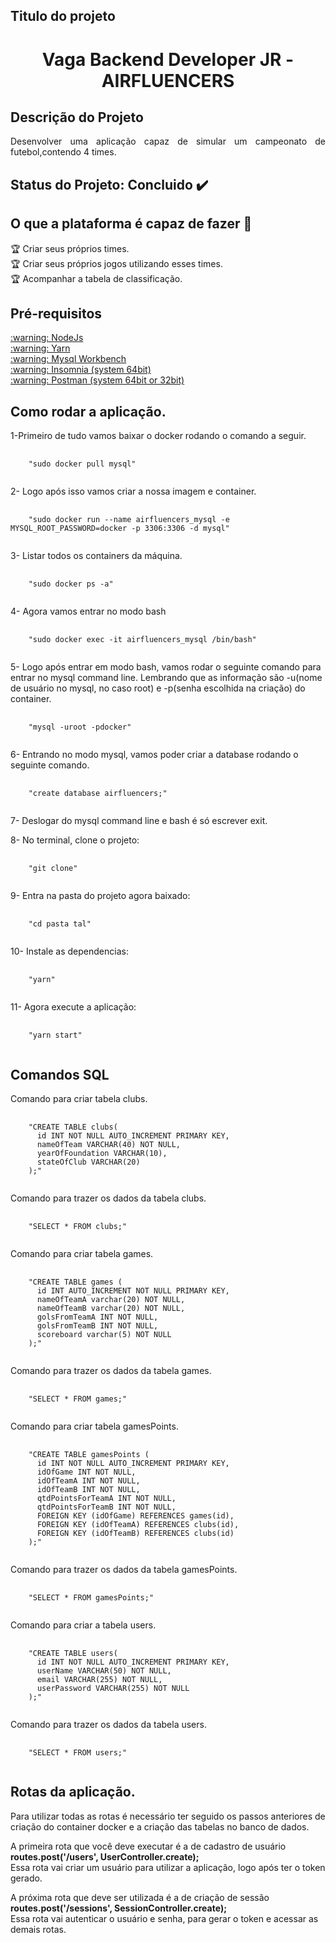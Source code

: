 ## Titulo do projeto
<h1 align="center">Vaga Backend Developer JR - AIRFLUENCERS</h1>

## Descrição do Projeto
<p align="justify">
  Desenvolver uma aplicação capaz de simular um campeonato de futebol,contendo 4 times.
</p>

## Status do Projeto: Concluido :heavy_check_mark:

<!-- <img src="https://img.shields.io/static/v1?label=node&message=framework&color=blue&style=for-the-badge&logo=NODE"/> -->

## O que a plataforma é capaz de fazer :checkered_flag:

:trophy: Criar seus próprios times.<br>
:trophy: Criar seus próprios jogos utilizando esses times.<br>
:trophy: Acompanhar a tabela de classificação.<br>

## Pré-requisitos
<a href="https://nodejs.org/en/download/" rel="nofollow">
  :warning: NodeJs
</a>

<br>

<a href="https://classic.yarnpkg.com/en/docs/install/#debian-stable" rel="nofollow">
  :warning: Yarn
</a>

<br>

<a href="https://dev.mysql.com/doc/workbench/en/wb-installing.html" rel="nofollow">
  :warning: Mysql Workbench
</a>

<br>

<a href="https://insomnia.rest/download/" rel="nofollow">
  :warning: Insomnia (system 64bit)
</a>

<br>

<a href="https://www.postman.com/downloads/" rel="nofollow">
  :warning: Postman (system 64bit or 32bit)
</a>

<br>

## Como rodar a aplicação.

<p>
  1-Primeiro de tudo vamos baixar o docker rodando o comando a seguir.<br>
</p>

<pre>
  <code>
    "sudo docker pull mysql"
  </code>
</pre>

<p>
  2- Logo após isso vamos criar a nossa imagem e container.<br>
</p>

<pre>
  <code>
    "sudo docker run --name airfluencers_mysql -e MYSQL_ROOT_PASSWORD=docker -p 3306:3306 -d mysql"
  </code>
</pre>

<p>
  3- Listar todos os containers da máquina.<br>
</p>

<pre>
  <code>
    "sudo docker ps -a"
  </code>
</pre>

<p>
  4- Agora vamos entrar no modo bash<br>
</p>

<pre>
  <code>
    "sudo docker exec -it airfluencers_mysql /bin/bash"
  </code>
</pre>

<p>
  5- Logo após entrar em modo bash, vamos rodar o seguinte comando para entrar no mysql command line.
  Lembrando que as informação são -u(nome de usuário no mysql, no caso root) e -p(senha escolhida na criação)
  do container.<br>
</p>

<pre>
  <code>
    "mysql -uroot -pdocker"
  </code>
</pre>

<p>
  6- Entrando no modo mysql, vamos poder criar a database rodando o seguinte comando.<br>
</p>

<pre>
  <code>
    "create database airfluencers;"
  </code>
</pre>

<p>
  7- Deslogar do mysql command line e bash é só escrever exit.<br>
</p>

<p>
  8- No terminal, clone o projeto:
</p>

<pre>
  <code>
    "git clone"
  </code>
</pre>

<p>
  9- Entra na pasta do projeto agora baixado:
</p>

<pre>
  <code>
    "cd pasta tal"
  </code>
</pre>

<p>
  10- Instale as dependencias:
</p>

<pre>
  <code>
    "yarn"
  </code>
</pre>

<p>
  11- Agora execute a aplicação:
</p>

<pre>
  <code>
    "yarn start"
  </code>
</pre>

## Comandos SQL

<p>
  Comando para criar tabela clubs.
</p>

<pre>
  <code>
    "CREATE TABLE clubs(
      id INT NOT NULL AUTO_INCREMENT PRIMARY KEY,
      nameOfTeam VARCHAR(40) NOT NULL,
      yearOfFoundation VARCHAR(10),
      stateOfClub VARCHAR(20)
    );"
  </code>
</pre>

<p>
  Comando para trazer os dados da tabela clubs.
</p>

<pre>
  <code>
    "SELECT * FROM clubs;"
  </code>
</pre>

<p>
  Comando para criar tabela games.
</p>

<pre>
  <code>
    "CREATE TABLE games (
      id INT AUTO_INCREMENT NOT NULL PRIMARY KEY,
      nameOfTeamA varchar(20) NOT NULL,
      nameOfTeamB varchar(20) NOT NULL,
      golsFromTeamA INT NOT NULL,
      golsFromTeamB INT NOT NULL,
      scoreboard varchar(5) NOT NULL
    );"
  </code>
</pre>

<p>
  Comando para trazer os dados da tabela games.
</p>

<pre>
  <code>
    "SELECT * FROM games;"
  </code>
</pre>

<p>
  Comando para criar tabela gamesPoints.
</p>

<pre>
  <code>
    "CREATE TABLE gamesPoints (
      id INT NOT NULL AUTO_INCREMENT PRIMARY KEY,
      idOfGame INT NOT NULL,
      idOfTeamA INT NOT NULL,
      idOfTeamB INT NOT NULL,
      qtdPointsForTeamA INT NOT NULL,
      qtdPointsForTeamB INT NOT NULL,
      FOREIGN KEY (idOfGame) REFERENCES games(id),
      FOREIGN KEY (idOfTeamA) REFERENCES clubs(id),
      FOREIGN KEY (idOfTeamB) REFERENCES clubs(id)
    );"
  </code>
</pre>

<p>
  Comando para trazer os dados da tabela gamesPoints.
</p>

<pre>
  <code>
    "SELECT * FROM gamesPoints;"
  </code>
</pre>


<p>
  Comando para criar a tabela users.
</p>

<pre>
  <code>
    "CREATE TABLE users(
      id INT NOT NULL AUTO_INCREMENT PRIMARY KEY,
      userName VARCHAR(50) NOT NULL,
      email VARCHAR(255) NOT NULL,
      userPassword VARCHAR(255) NOT NULL
    );"
  </code>
</pre>

<p>
  Comando para trazer os dados da tabela users.
</p>

<pre>
  <code>
    "SELECT * FROM users;"
  </code>
</pre>

## Rotas da aplicação.

<p>
  Para utilizar todas as rotas é necessário ter seguido os passos anteriores de criação do container
  docker e a criação das tabelas no banco de dados.
</p>

<p>
  A primeira rota que você deve executar é a de cadastro de usuário<br>
  <b>routes.post('/users', UserController.create);</b><br> 
  Essa rota vai criar um usuário para utilizar a aplicação, logo após ter o token gerado.
</p>

<p>
  A próxima rota que deve ser utilizada é a de criação de sessão<br>
  <b>routes.post('/sessions', SessionController.create);</b><br>
  Essa rota vai autenticar o usuário e senha, para gerar o token e acessar as demais rotas.
</p>